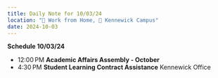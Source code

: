 ```yaml
---
title: Daily Note for 10/03/24
location: "🏡 Work from Home, 🏫 Kennewick Campus"
date: 2024-10-03
---
```

**Schedule 10/03/24**

- 12:00 PM **Academic Affairs Assembly - October**
- 4:30 PM **Student Learning Contract Assistance** Kennewick Office
